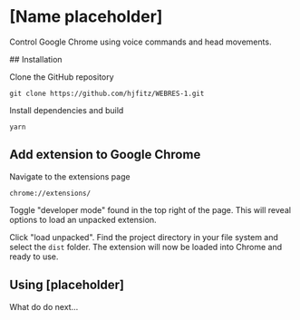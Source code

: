# [Name placeholder]
Control Google Chrome using voice commands and head movements. 

## Installation

Clone the GitHub repository
```
git clone https://github.com/hjfitz/WEBRES-1.git
```

Install dependencies and build
```
yarn
```

## Add extension to Google Chrome

Navigate to the extensions page
```
chrome://extensions/
```
Toggle "developer mode" found in the top right of the page. This will reveal options to load an unpacked extension.


Click "load unpacked". Find the project directory in your file system and select the `dist` folder. The extension will now be loaded into Chrome and ready to use.

## Using [placeholder]

What do do next...



